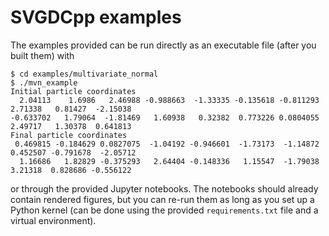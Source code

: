 # SVGDCpp examples

The examples provided can be run directly as an executable file (after you built them) with
```
$ cd examples/multivariate_normal
$ ./mvn_example
Initial particle coordinates
  2.04113    1.6986   2.46988 -0.988663  -1.33335 -0.135618 -0.811293   2.71338   0.81427  -2.15038
-0.633702   1.79064  -1.81469   1.60938   0.32382  0.773226 0.0804055   2.49717   1.30378  0.641813
Final particle coordinates
 0.469815 -0.184629 0.0827075  -1.04192 -0.946601  -1.73173  -1.14872  0.452507 -0.791678  -2.05712
  1.16686   1.82829 -0.375293   2.64404 -0.148336   1.15547  -1.79038   3.21318  0.828686 -0.556122
```
or through the provided Jupyter notebooks. The notebooks should already contain rendered figures, but you can re-run them as long as you set up a Python kernel (can be done using the provided `requirements.txt` file and a virtual environment).
